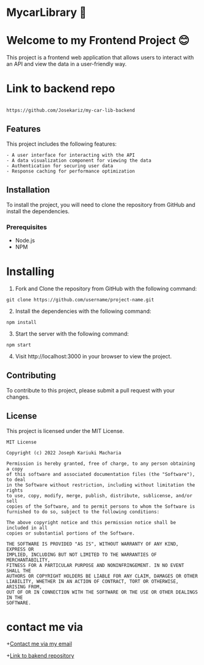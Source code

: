 # MycarLibrary :car:
# Welcome to my Frontend Project :blush:

This project is a frontend web application that allows users to interact with an API and view the data in a user-friendly way.



# Link to backend repo
 ```
 
 https://github.com/Josekariz/my-car-lib-backend
 
 ```
## Features

This project includes the following features: 

```
- A user interface for interacting with the API
- A data visualization component for viewing the data
- Authentication for securing user data
- Response caching for performance optimization
```
## Installation

To install the project, you will need to clone the repository from GitHub and install the dependencies.

### Prerequisites

- Node.js
- NPM


# Installing

1. Fork and Clone the repository from GitHub with the following command:

`git clone https://github.com/username/project-name.git`

2. Install the dependencies with the following command:

`npm install`

3. Start the server with the following command:

`npm start`

4. Visit http://localhost:3000 in your browser to view the project.




## Contributing

To contribute to this project, please submit a pull request with your changes.

## License

This project is licensed under the MIT License.
```
MIT License

Copyright (c) 2022 Joseph Kariuki Macharia

Permission is hereby granted, free of charge, to any person obtaining a copy
of this software and associated documentation files (the "Software"), to deal
in the Software without restriction, including without limitation the rights
to use, copy, modify, merge, publish, distribute, sublicense, and/or sell
copies of the Software, and to permit persons to whom the Software is
furnished to do so, subject to the following conditions:

The above copyright notice and this permission notice shall be included in all
copies or substantial portions of the Software.

THE SOFTWARE IS PROVIDED "AS IS", WITHOUT WARRANTY OF ANY KIND, EXPRESS OR
IMPLIED, INCLUDING BUT NOT LIMITED TO THE WARRANTIES OF MERCHANTABILITY,
FITNESS FOR A PARTICULAR PURPOSE AND NONINFRINGEMENT. IN NO EVENT SHALL THE
AUTHORS OR COPYRIGHT HOLDERS BE LIABLE FOR ANY CLAIM, DAMAGES OR OTHER
LIABILITY, WHETHER IN AN ACTION OF CONTRACT, TORT OR OTHERWISE, ARISING FROM,
OUT OF OR IN CONNECTION WITH THE SOFTWARE OR THE USE OR OTHER DEALINGS IN THE
SOFTWARE.
```

# contact me via
+[Contact me via my email](sejokarizz@gmail.com)


+[Link to bakend repository](https://github.com/Josekariz/my-car-lib-backend)


